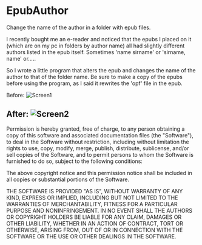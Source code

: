 # EpubAuthor
Change the name of the author in a folder with epub files.

I recently bought me an e-reader and noticed that the epubs I placed on it (which are on my pc in folders by author name) all had slightly different authors listed in the epub itself.
Sometimes 'name sirname' or 'sirname, name' or.....

So I wrote a little program that alters the epub and changes the name of the author to that of the folder name.
Be sure  to make a copy of the epubs before using the program, as I said it rewrites the 'opf' file in the epub.

Before:
![Screen1](https://user-images.githubusercontent.com/42140069/120082074-3c6e1300-c0c1-11eb-9000-3780462c7d35.png)

After:
![Screen2](https://user-images.githubusercontent.com/42140069/120082081-442db780-c0c1-11eb-805d-6436a9c58541.png)
---------------------------------------------------------

Permission is hereby granted, free of charge, to any person obtaining a copy of this software and associated documentation files (the "Software"), to deal in the Software without restriction, including without limitation the rights to use, copy, modify, merge, publish, distribute, sublicense, and/or sell copies of the Software, and to permit persons to whom the Software is furnished to do so, subject to the following conditions:

The above copyright notice and this permission notice shall be included in all copies or substantial portions of the Software.

THE SOFTWARE IS PROVIDED "AS IS", WITHOUT WARRANTY OF ANY KIND, EXPRESS OR IMPLIED, INCLUDING BUT NOT LIMITED TO THE WARRANTIES OF MERCHANTABILITY, FITNESS FOR A PARTICULAR PURPOSE AND NONINFRINGEMENT. IN NO EVENT SHALL THE AUTHORS OR COPYRIGHT HOLDERS BE LIABLE FOR ANY CLAIM, DAMAGES OR OTHER LIABILITY, WHETHER IN AN ACTION OF CONTRACT, TORT OR OTHERWISE, ARISING FROM, OUT OF OR IN CONNECTION WITH THE SOFTWARE OR THE USE OR OTHER DEALINGS IN THE SOFTWARE.
